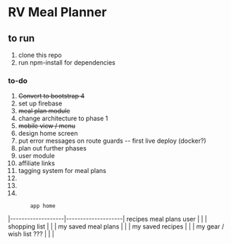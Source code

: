 # RV Meal Planner


## to run
1. clone this repo
2. run npm-install for dependencies

### to-do
1. ~~Convert to bootstrap 4~~
2. set up firebase
3. ~~meal plan module~~
4. change architecture to phase 1
5. ~~mobile view / menu~~
6. design home screen
7. put error messages on route guards
  -- first live deploy (docker?)
8. plan out further phases
9. user module
10. affiliate links
11. tagging system for meal plans
12. 
13. 
14.


           app home 
|-------------------|--------------------|
recipes         meal plans              user
    |                 |                  | shopping list
    |                 |                  | my saved meal plans
    |                 |                  | my saved recipes
    |                 |                  | my gear / wish list ???
    |                 |                  |